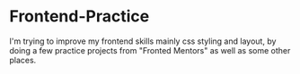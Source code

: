# Frontend-Practice

I'm trying to improve my frontend skills mainly css styling and layout, by doing a few practice projects from "Fronted Mentors" as well as some other places.
